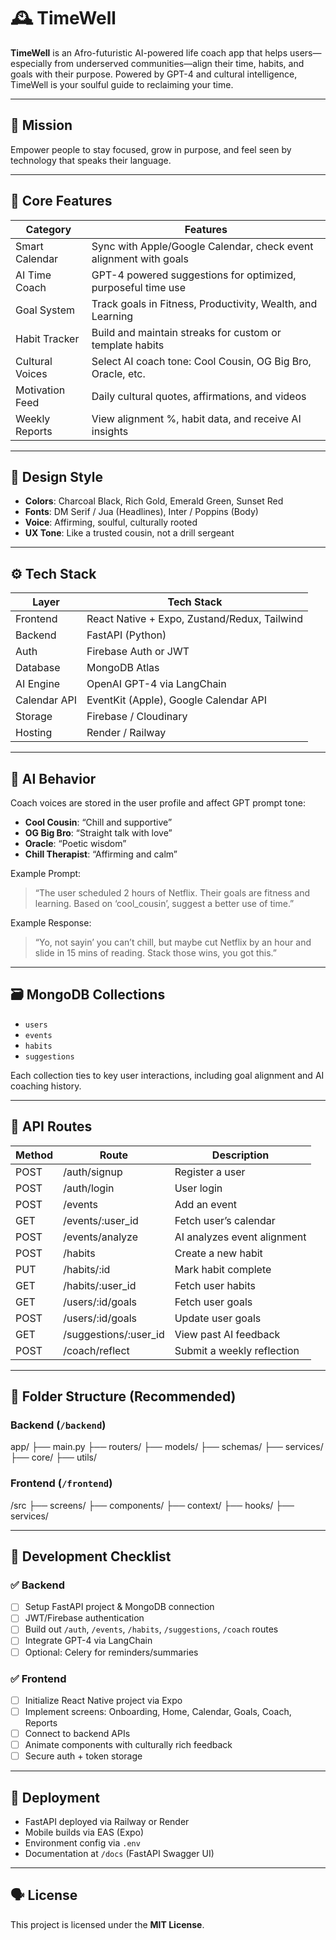 # 🕰️ TimeWell

**TimeWell** is an Afro-futuristic AI-powered life coach app that helps users—especially from underserved communities—align their time, habits, and goals with their purpose. Powered by GPT-4 and cultural intelligence, TimeWell is your soulful guide to reclaiming your time.

---

## 🌟 Mission

Empower people to stay focused, grow in purpose, and feel seen by technology that speaks their language.

---

## 📲 Core Features

| Category       | Features                                                                 |
|----------------|--------------------------------------------------------------------------|
| Smart Calendar | Sync with Apple/Google Calendar, check event alignment with goals        |
| AI Time Coach  | GPT-4 powered suggestions for optimized, purposeful time use             |
| Goal System    | Track goals in Fitness, Productivity, Wealth, and Learning               |
| Habit Tracker  | Build and maintain streaks for custom or template habits                 |
| Cultural Voices| Select AI coach tone: Cool Cousin, OG Big Bro, Oracle, etc.              |
| Motivation Feed| Daily cultural quotes, affirmations, and videos                          |
| Weekly Reports | View alignment %, habit data, and receive AI insights                    |

---

## 🎨 Design Style

- **Colors**: Charcoal Black, Rich Gold, Emerald Green, Sunset Red  
- **Fonts**: DM Serif / Jua (Headlines), Inter / Poppins (Body)  
- **Voice**: Affirming, soulful, culturally rooted  
- **UX Tone**: Like a trusted cousin, not a drill sergeant

---

## ⚙️ Tech Stack

| Layer       | Tech Stack                                         |
|-------------|----------------------------------------------------|
| Frontend    | React Native + Expo, Zustand/Redux, Tailwind       |
| Backend     | FastAPI (Python)                                   |
| Auth        | Firebase Auth or JWT                               |
| Database    | MongoDB Atlas                                      |
| AI Engine   | OpenAI GPT-4 via LangChain                         |
| Calendar API| EventKit (Apple), Google Calendar API              |
| Storage     | Firebase / Cloudinary                              |
| Hosting     | Render / Railway                                   |

---

## 🧠 AI Behavior

Coach voices are stored in the user profile and affect GPT prompt tone:
- **Cool Cousin**: “Chill and supportive”
- **OG Big Bro**: “Straight talk with love”
- **Oracle**: “Poetic wisdom”
- **Chill Therapist**: “Affirming and calm”

Example Prompt:
> “The user scheduled 2 hours of Netflix. Their goals are fitness and learning. Based on ‘cool_cousin’, suggest a better use of time.”

Example Response:
> “Yo, not sayin’ you can’t chill, but maybe cut Netflix by an hour and slide in 15 mins of reading. Stack those wins, you got this.”

---

## 🗃️ MongoDB Collections

- `users`
- `events`
- `habits`
- `suggestions`

Each collection ties to key user interactions, including goal alignment and AI coaching history.

---

## 🔌 API Routes

| Method | Route                    | Description                             |
|--------|--------------------------|-----------------------------------------|
| POST   | /auth/signup             | Register a user                         |
| POST   | /auth/login              | User login                              |
| POST   | /events                  | Add an event                            |
| GET    | /events/:user_id         | Fetch user’s calendar                   |
| POST   | /events/analyze          | AI analyzes event alignment             |
| POST   | /habits                  | Create a new habit                      |
| PUT    | /habits/:id              | Mark habit complete                     |
| GET    | /habits/:user_id         | Fetch user habits                       |
| GET    | /users/:id/goals         | Fetch user goals                        |
| POST   | /users/:id/goals         | Update user goals                       |
| GET    | /suggestions/:user_id    | View past AI feedback                   |
| POST   | /coach/reflect           | Submit a weekly reflection              |

---

## 🧱 Folder Structure (Recommended)

### Backend (`/backend`)
app/ ├── main.py ├── routers/ ├── models/ ├── schemas/ ├── services/ ├── core/ ├── utils/


### Frontend (`/frontend`)
/src ├── screens/ ├── components/ ├── context/ ├── hooks/ ├── services/


---

## 🚧 Development Checklist

### ✅ Backend
- [ ] Setup FastAPI project & MongoDB connection
- [ ] JWT/Firebase authentication
- [ ] Build out `/auth`, `/events`, `/habits`, `/suggestions`, `/coach` routes
- [ ] Integrate GPT-4 via LangChain
- [ ] Optional: Celery for reminders/summaries

### ✅ Frontend
- [ ] Initialize React Native project via Expo
- [ ] Implement screens: Onboarding, Home, Calendar, Goals, Coach, Reports
- [ ] Connect to backend APIs
- [ ] Animate components with culturally rich feedback
- [ ] Secure auth + token storage

---

## 🚀 Deployment

- FastAPI deployed via Railway or Render
- Mobile builds via EAS (Expo)
- Environment config via `.env`
- Documentation at `/docs` (FastAPI Swagger UI)


---

## 🗣️ License

This project is licensed under the **MIT License**.

